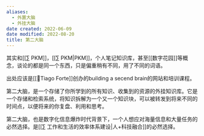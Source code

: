 ```yaml
---
aliases:
  - 外置大脑
  - 外挂大脑
date created: 2022-06-09
date modified: 2022-08-20
title: 第二大脑
---
```


其实和[[∑ PKM]]，[[∑ PKM|PKM]]，个人笔记知识库，甚至[[数字花园]]等概念，谈论的都是同一个东西，只是偏重稍有不同，用了不同的词语。

出处应该是[[🧑Tiago Forte]]创办的building a secend brain的网站和培训课程。

第二大脑，是一个存储了你所学到的所有知识、收集到的资源的外挂知识库。它是一个存储和检索系统，将知识拆解为一个又一个知识块，可以被转发到将来不同的时间点，以便将来的你复盘、利用和思考。

第二大脑，也是数字化信息爆炸时代背景下，一个人想应对海量信息和大量任务的必然选择。是[[∑ 工作和生活的效率体系建设|人+科技融合]]的必然选择。
